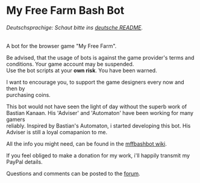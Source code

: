 My Free Farm Bash Bot
=====================


###### Deutschsprachige: Schaut bitte ins [deutsche README](https://github.com/HackerHarry/mffbashbot/blob/master/README_DE.md).

A bot for the browser game "My Free Farm".

Be advised, that the usage of bots is against the game provider's terms and<br>
conditions. Your game account may be suspended.<br>
Use the bot scripts at your **own risk**. You have been warned.

I want to encourage you, to support the game designers every now and then by<br>
purchasing coins.

This bot would not have seen the light of day without the superb work of<br>
Bastian Kanaan. His 'Adviser' and 'Automaton' have been working for many gamers<br>
reliably. Inspired by Bastian's Automaton, i started developing this bot. His<br>
Adviser is still a loyal comapanion to me.

All the info you might need, can be found in the [mffbashbot wiki](https://github.com/HackerHarry/mffbashbot/wiki).

If you feel obliged to make a donation for my work, i'll happily transmit my<br>
PayPal details.

Questions and comments can be posted to the [forum](http://myfreefarm-berater.forumprofi.de/forumdisplay.php?fid=15).
